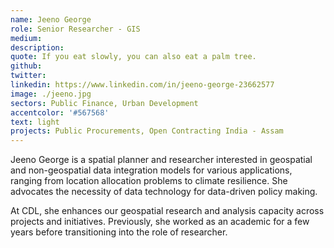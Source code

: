 ```yaml
---
name: Jeeno George
role: Senior Researcher - GIS
medium:
description:
quote: If you eat slowly, you can also eat a palm tree.
github: 
twitter:
linkedin: https://www.linkedin.com/in/jeeno-george-23662577
image: ./jeeno.jpg
sectors: Public Finance, Urban Development
accentcolor: '#567568'
text: light
projects: Public Procurements, Open Contracting India - Assam
---
```


Jeeno George is a spatial planner and researcher interested in geospatial and non-geospatial data integration models for various applications, ranging from location allocation problems to climate resilience. She advocates the necessity of data technology for data-driven policy making. 

At CDL, she enhances our geospatial research and analysis capacity across projects and initiatives. Previously, she worked as an academic for a few years before transitioning into the role of researcher.
